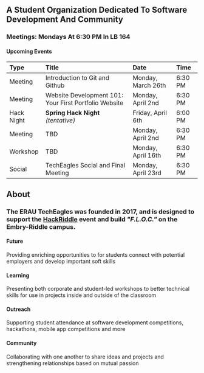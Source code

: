 ## A Student Organization Dedicated To Software Development And Community
### Meetings: Mondays At 6:30 PM In LB 164

#### Upcoming Events
| Type         | Title                                                   | Date               | Time    |
|:-------------|:--------------------------------------------------------|:-------------------|:--------|
| Meeting      | Introduction to Git and Github                          | Monday, March 26th | 6:30 PM |
| Meeting      | Website Development 101: Your First Portfolio Website   | Monday, April 2nd  | 6:30 PM |
| Hack Night   | **Spring Hack Night** _(tentative)_                     | Friday, April 6th  | 6:00 PM |
| Meeting      | TBD                                                     | Monday, April 2nd  | 6:30 PM |
| Workshop     | TBD                                                     | Monday, April 16th | 6:30 PM |
| Social       | TechEagles Social and Final Meeting                     | Monday, April 23rd | 6:30 PM |


## About
### The ERAU TechEagles was founded in 2017, and is designed to support the [HackRiddle](https://hackriddle.com) event and build _"F.L.O.C."_ on the Embry-Riddle campus.

#### Future
Providing enriching opportunities to for students connect with potential employers and develop important soft skills

#### Learning
Presenting both corporate and student-led workshops to better technical skills for use in projects inside and outside of the classroom

#### Outreach
Supporting student attendance at software development competitions, hackathons, mobile app competitions and more

#### Community
Collaborating with one another to share ideas and projects and strengthening relationships based on mutual passion

